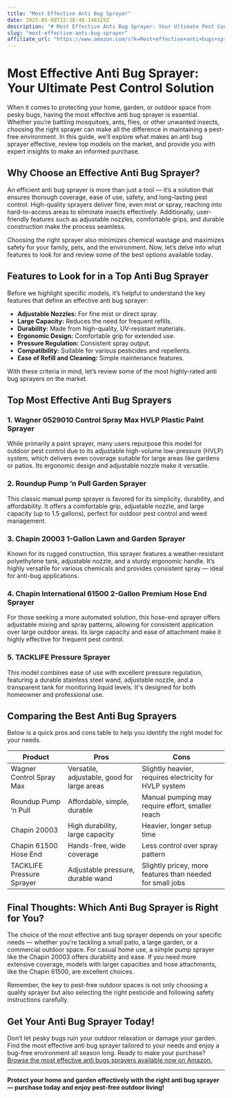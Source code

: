 ```yaml
---
title: "Most Effective Anti Bug Sprayer"
date: 2025-05-08T22:38:48.148315Z
description: "# Most Effective Anti Bug Sprayer: Your Ultimate Pest Control Solution..."
slug: "most-effective-anti-bug-sprayer"
affiliate_url: "https://www.amazon.com/s?k=Most+effective+anti+bugs+sprayer&crid=2YIY0F1O74VMF&sprefix=most+effective+anti+bugs+sprayer%2Caps%2C518&linkCode=ll2&tag=alrimweb-20&linkId=5d7278d64db0fff1577a9a54be873068&language=en_US&ref_=as_li_ss_tl"
---
```

# Most Effective Anti Bug Sprayer: Your Ultimate Pest Control Solution

When it comes to protecting your home, garden, or outdoor space from pesky bugs, having the most effective anti bug sprayer is essential. Whether you’re battling mosquitoes, ants, flies, or other unwanted insects, choosing the right sprayer can make all the difference in maintaining a pest-free environment. In this guide, we’ll explore what makes an anti bug sprayer effective, review top models on the market, and provide you with expert insights to make an informed purchase.

## Why Choose an Effective Anti Bug Sprayer?

An efficient anti bug sprayer is more than just a tool — it’s a solution that ensures thorough coverage, ease of use, safety, and long-lasting pest control. High-quality sprayers deliver fine, even mist or spray, reaching into hard-to-access areas to eliminate insects effectively. Additionally, user-friendly features such as adjustable nozzles, comfortable grips, and durable construction make the process seamless.

Choosing the right sprayer also minimizes chemical wastage and maximizes safety for your family, pets, and the environment. Now, let’s delve into what features to look for and review some of the best options available today.

## Features to Look for in a Top Anti Bug Sprayer

Before we highlight specific models, it’s helpful to understand the key features that define an effective anti bug sprayer:

- **Adjustable Nozzles:** For fine mist or direct spray.
- **Large Capacity:** Reduces the need for frequent refills.
- **Durability:** Made from high-quality, UV-resistant materials.
- **Ergonomic Design:** Comfortable grip for extended use.
- **Pressure Regulation:** Consistent spray output.
- **Compatibility:** Suitable for various pesticides and repellents.
- **Ease of Refill and Cleaning:** Simple maintenance features.

With these criteria in mind, let’s review some of the most highly-rated anti bug sprayers on the market.

## Top Most Effective Anti Bug Sprayers

### 1. Wagner 0529010 Control Spray Max HVLP Plastic Paint Sprayer

While primarily a paint sprayer, many users repurpose this model for outdoor pest control due to its adjustable high-volume low-pressure (HVLP) system, which delivers even coverage suitable for large areas like gardens or patios. Its ergonomic design and adjustable nozzle make it versatile.

### 2. Roundup Pump ‘n Pull Garden Sprayer

This classic manual pump sprayer is favored for its simplicity, durability, and affordability. It offers a comfortable grip, adjustable nozzle, and large capacity (up to 1.5 gallons), perfect for outdoor pest control and weed management.

### 3. Chapin 20003 1-Gallon Lawn and Garden Sprayer

Known for its rugged construction, this sprayer features a weather-resistant polyethylene tank, adjustable nozzle, and a sturdy ergonomic handle. It’s highly versatile for various chemicals and provides consistent spray — ideal for anti-bug applications.

### 4. Chapin International 61500 2-Gallon Premium Hose End Sprayer

For those seeking a more automated solution, this hose-end sprayer offers adjustable mixing and spray patterns, allowing for consistent application over large outdoor areas. Its large capacity and ease of attachment make it highly effective for frequent pest control.

### 5. TACKLIFE Pressure Sprayer

This model combines ease of use with excellent pressure regulation, featuring a durable stainless steel wand, adjustable nozzle, and a transparent tank for monitoring liquid levels. It's designed for both homeowner and professional use.

## Comparing the Best Anti Bug Sprayers

Below is a quick pros and cons table to help you identify the right model for your needs.

| Product | Pros | Cons |
| --- | --- | --- |
| Wagner Control Spray Max | Versatile, adjustable, good for large areas | Slightly heavier, requires electricity for HVLP system |
| Roundup Pump ‘n Pull | Affordable, simple, durable | Manual pumping may require effort, smaller reach | 
| Chapin 20003 | High durability, large capacity | Heavier, longer setup time |
| Chapin 61500 Hose End | Hands-free, wide coverage | Less control over spray pattern |
| TACKLIFE Pressure Sprayer | Adjustable pressure, durable wand | Slightly pricey, more features than needed for small jobs |

## Final Thoughts: Which Anti Bug Sprayer is Right for You?

The choice of the most effective anti bug sprayer depends on your specific needs — whether you’re tackling a small patio, a large garden, or a commercial outdoor space. For casual home use, a simple pump sprayer like the Chapin 20003 offers durability and ease. If you need more extensive coverage, models with larger capacities and hose attachments, like the Chapin 61500, are excellent choices.

Remember, the key to pest-free outdoor spaces is not only choosing a quality sprayer but also selecting the right pesticide and following safety instructions carefully.

## Get Your Anti Bug Sprayer Today!

Don’t let pesky bugs ruin your outdoor relaxation or damage your garden. Find the most effective anti bug sprayer tailored to your needs and enjoy a bug-free environment all season long. Ready to make your purchase? [Browse the most effective anti bugs sprayers available now on Amazon.](https://www.amazon.com/s?k=Most+effective+anti+bugs+sprayer&crid=2YIY0F1O74VMF&sprefix=most+effective+anti+bugs+sprayer%2Caps%2C518&linkCode=ll2&tag=alrimweb-20&linkId=5d7278d64db0fff1577a9a54be873068&language=en_US&ref_=as_li_ss_tl)

---

**Protect your home and garden effectively with the right anti bug sprayer — purchase today and enjoy pest-free outdoor living!**